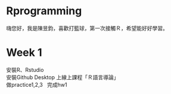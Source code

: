 # Rprogramming

嗨您好，我是陳昱鈞，喜歡打籃球，第一次接觸Ｒ，希望能好好學習。

# Week 1
安裝R、Rstudio  
安裝Github Desktop 
上線上課程「Ｒ語言導論」  
做practice1,2,3  
完成hw1  
  
